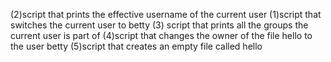 (2)script that prints the effective username of the current user
(1)script that switches the current user to betty
(3) script that prints all the groups the current user is part of
(4)script that changes the owner of the file hello to the user betty
(5)script that creates an empty file called hello
